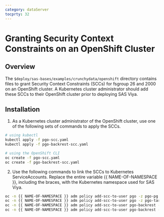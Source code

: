 ```yaml
---
category: dataServer
tocprty: 32
---
```


# Granting Security Context Constraints on an OpenShift Cluster

## Overview

The `$deploy/sas-bases/examples/crunchydata/openshift` directory contains files to grant Security Context Constraints (SCCs) for fsgroup 26 and 2000 on an OpenShift cluster. A Kubernetes cluster administrator should add these SCCs to their OpenShift cluster prior to deploying SAS Viya.

## Installation

1. As a Kubernetes cluster administrator of the OpenShift cluster, use one of the following sets of commands to apply the SCCs.

```sh
# using kubectl
kubectl apply -f pgo-scc.yaml
kubectl apply -f pgo-backrest-scc.yaml

# using the OpenShift CLI
oc create -f pgo-scc.yaml
oc create -f pgo-backrest-scc.yaml
```

2. Use the following commands to link the SCCs to Kubernetes ServiceAccounts. Replace the entire variable {{ NAME-OF-NAMESPACE }}, including the braces, with the Kubernetes namespace used for SAS Viya.

```sh
oc -n {{ NAME-OF-NAMESPACE }} adm policy add-scc-to-user pgo -z pgo-pg
oc -n {{ NAME-OF-NAMESPACE }} adm policy add-scc-to-user pgo -z pgo-target
oc -n {{ NAME-OF-NAMESPACE }} adm policy add-scc-to-user pgo-backrest -z pgo-backrest
oc -n {{ NAME-OF-NAMESPACE }} adm policy add-scc-to-user pgo-backrest -z pgo-default
```